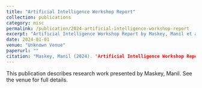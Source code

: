 ```yaml
---
title: "Artificial Intelligence Workshop Report"
collection: publications
category: misc
permalink: /publication/2024-artificial-intelligence-workshop-report
excerpt: "Artificial Intelligence Workshop Report by Maskey, Manil et al."
date: 2024-01-01
venue: "Unknown Venue"
paperurl: ""
citation: "Maskey, Manil (2024). "Artificial Intelligence Workshop Report." <i>Unknown Venue</i>."
---
```


This publication describes research work presented by Maskey, Manil. See the venue for full details.
